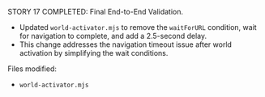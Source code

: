 STORY 17 COMPLETED: Final End-to-End Validation.

- Updated `world-activator.mjs` to remove the `waitForURL` condition, wait for navigation to complete, and add a 2.5-second delay.
- This change addresses the navigation timeout issue after world activation by simplifying the wait conditions.

Files modified:
- `world-activator.mjs`